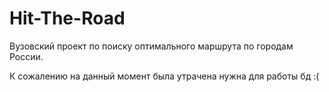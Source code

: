 # Hit-The-Road

Вузовский проект по поиску оптимального маршрута по городам России. 


К сожалению на данный момент была утрачена нужна для работы бд :(
